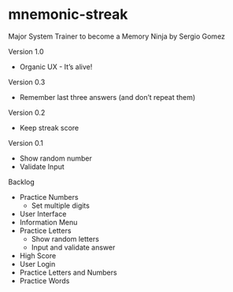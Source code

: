 # mnemonic-streak
Major System Trainer to become a Memory Ninja
by Sergio Gomez

Version 1.0

- Organic UX - It’s alive!

Version 0.3

- Remember last three answers (and don’t repeat them)

Version 0.2

- Keep streak score

Version 0.1

- Show random number
- Validate Input

Backlog

- Practice Numbers
    - Set multiple digits
- User Interface
- Information Menu
- Practice Letters
    - Show random letters
    - Input and validate answer
- High Score
- User Login
- Practice Letters and Numbers
- Practice Words
